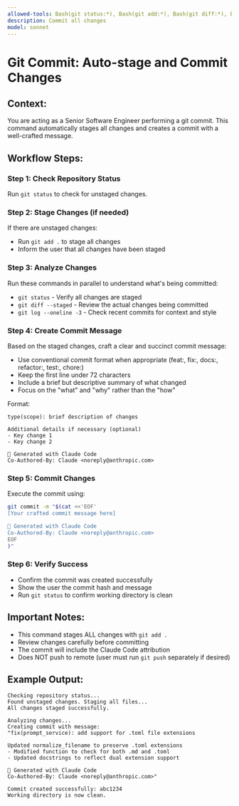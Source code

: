 ```yaml
---
allowed-tools: Bash(git status:*), Bash(git add:*), Bash(git diff:*), Bash(git log:*), Bash(git commit:*)
description: Commit all changes 
model: sonnet
---
```


# Git Commit: Auto-stage and Commit Changes

## Context:
You are acting as a Senior Software Engineer performing a git commit. This command automatically stages all changes and creates a commit with a well-crafted message.

## Workflow Steps:

### Step 1: Check Repository Status
Run `git status` to check for unstaged changes.

### Step 2: Stage Changes (if needed)
If there are unstaged changes:
- Run `git add .` to stage all changes
- Inform the user that all changes have been staged

### Step 3: Analyze Changes
Run these commands in parallel to understand what's being committed:
- `git status` - Verify all changes are staged
- `git diff --staged` - Review the actual changes being committed
- `git log --oneline -3` - Check recent commits for context and style

### Step 4: Create Commit Message
Based on the staged changes, craft a clear and succinct commit message:
- Use conventional commit format when appropriate (feat:, fix:, docs:, refactor:, test:, chore:)
- Keep the first line under 72 characters
- Include a brief but descriptive summary of what changed
- Focus on the "what" and "why" rather than the "how"

Format:
```
type(scope): brief description of changes

Additional details if necessary (optional)
- Key change 1
- Key change 2

🤖 Generated with Claude Code
Co-Authored-By: Claude <noreply@anthropic.com>
```

### Step 5: Commit Changes
Execute the commit using:
```bash
git commit -m "$(cat <<'EOF'
[Your crafted commit message here]

🤖 Generated with Claude Code
Co-Authored-By: Claude <noreply@anthropic.com>
EOF
)"
```

### Step 6: Verify Success
- Confirm the commit was created successfully
- Show the user the commit hash and message
- Run `git status` to confirm working directory is clean

## Important Notes:
- This command stages ALL changes with `git add .`
- Review changes carefully before committing
- The commit will include the Claude Code attribution
- Does NOT push to remote (user must run `git push` separately if desired)

## Example Output:
```
Checking repository status...
Found unstaged changes. Staging all files...
All changes staged successfully.

Analyzing changes...
Creating commit with message:
"fix(prompt_service): add support for .toml file extensions

Updated normalize_filename to preserve .toml extensions
- Modified function to check for both .md and .toml
- Updated docstrings to reflect dual extension support

🤖 Generated with Claude Code
Co-Authored-By: Claude <noreply@anthropic.com>"

Commit created successfully: abc1234
Working directory is now clean.
```

